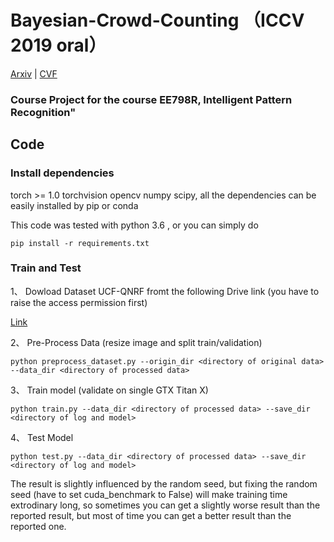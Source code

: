 # Bayesian-Crowd-Counting （ICCV 2019 oral）
[Arxiv](https://arxiv.org/abs/1908.03684) | [CVF](http://openaccess.thecvf.com/content_ICCV_2019/papers/Ma_Bayesian_Loss_for_Crowd_Count_Estimation_With_Point_Supervision_ICCV_2019_paper.pdf) 
###  Course Project for the course EE798R, Intelligent Pattern Recognition"

## Code

### Install dependencies

torch >= 1.0 torchvision opencv numpy scipy, all the dependencies can be easily installed by pip or conda

This code was tested with python 3.6 , or you can simply do
```
pip install -r requirements.txt
```

###  Train and Test

1、 Dowload Dataset UCF-QNRF fromt the following Drive link (you have to raise the access permission first) 

[Link](https://drive.google.com/drive/folders/1LeTUlV0eEzB-4rByASw7UDShWPVqVIu4?usp=sharing)

2、 Pre-Process Data (resize image and split train/validation)

```
python preprocess_dataset.py --origin_dir <directory of original data> --data_dir <directory of processed data>
```

3、 Train model (validate on single GTX Titan X)

```
python train.py --data_dir <directory of processed data> --save_dir <directory of log and model>
```

4、 Test Model
```
python test.py --data_dir <directory of processed data> --save_dir <directory of log and model>
```
The result is slightly influenced by the random seed, but fixing the random seed (have to set cuda_benchmark to False) will make training time extrodinary long, so sometimes you can get a slightly worse result than the reported result, but most of time you can get a better result than the reported one. 
